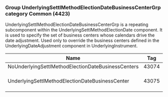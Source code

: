 ### Group UnderlyingSettlMethodElectionDateBusinessCenterGrp category Common (4423)

UnderlyingSettlMethodElectionDateBusinessCenterGrp is a repeating subcomponent within the UnderlyingSettlMethodElectionDate component. It is used to specify the set of business centers whose calendars drive the date adjustment. Used only to override the business centers defined in the UnderlyingDateAdjustment component in UnderlyingInstrument.

| Name                                               | Tag   | Req'd | Documentation                                                              |
|----------------------------------------------------|-------|----------|----------------------------------------------------------------------------|
| NoUnderlyingSettlMethodElectionDateBusinessCenters | 43074 |       |                                                                            |
| UnderlyingSettlMethodElectionDateBusinessCenter    | 43075 |       | Required if NoUnderlyingSettlMethodElectionDateBusinessCenters(43074) > 0. |

